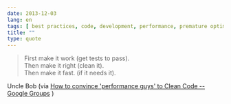 ```yaml
---
date: 2013-12-03
lang: en
tags: [ best practices, code, development, performance, premature optimisation, tdd ]
title: ""
type: quote
---
```


> First make it work (get tests to pass).\
> Then make it right (clean it).\
> Then make it fast. (if it needs it).

Uncle Bob (via [How to convince 'performance guys' to Clean Code --
Google
Groups](https://groups.google.com/forum/#!search/authormsg%243Aclean-code-discussion%242Ci4DMN-ez5YUJ%2420after%243A2013%242F7%242F1%2420before%243A2013%242F8%242F1%7Csort:date/clean-code-discussion/sEXle5y9flM/2n7Osv0eaycJ)
)

